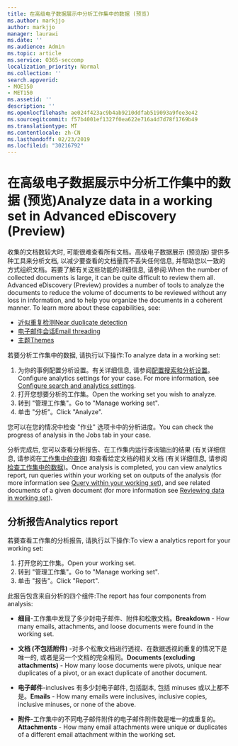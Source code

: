 ```yaml
---
title: 在高级电子数据展示中分析工作集中的数据 (预览)
ms.author: markjjo
author: markjjo
manager: laurawi
ms.date: ''
ms.audience: Admin
ms.topic: article
ms.service: O365-seccomp
localization_priority: Normal
ms.collection: ''
search.appverid:
- MOE150
- MET150
ms.assetid: ''
description: ''
ms.openlocfilehash: ae024f423ac9b4ab9210ddfab519093a9fee3e42
ms.sourcegitcommit: f57b4001ef1327f0ea622e716a4d7d78f1769b49
ms.translationtype: MT
ms.contentlocale: zh-CN
ms.lasthandoff: 02/23/2019
ms.locfileid: "30216792"
---
```

# <a name="analyze-data-in-a-working-set-in-advanced-ediscovery-preview"></a><span data-ttu-id="3ccd0-102">在高级电子数据展示中分析工作集中的数据 (预览)</span><span class="sxs-lookup"><span data-stu-id="3ccd0-102">Analyze data in a working set in Advanced eDiscovery (Preview)</span></span>

<span data-ttu-id="3ccd0-p101">收集的文档数较大时, 可能很难查看所有文档。高级电子数据展示 (预览版) 提供多种工具来分析文档, 以减少要查看的文档量而不丢失任何信息, 并帮助您以一致的方式组织文档。若要了解有关这些功能的详细信息, 请参阅:</span><span class="sxs-lookup"><span data-stu-id="3ccd0-p101">When the number of collected documents is large, it can be quite difficult to review them all. Advanced eDiscovery (Preview) provides a number of tools to analyze the documents to reduce the volume of documents to be reviewed without any loss in information, and to help you organize the documents in a coherent manner. To learn more about these capabilities, see:</span></span>

- [<span data-ttu-id="3ccd0-106">近似重复检测</span><span class="sxs-lookup"><span data-stu-id="3ccd0-106">Near duplicate detection</span></span>](near-duplicates.md)
- [<span data-ttu-id="3ccd0-107">电子邮件会话</span><span class="sxs-lookup"><span data-stu-id="3ccd0-107">Email threading</span></span>](email-threading.md)
- [<span data-ttu-id="3ccd0-108">主题</span><span class="sxs-lookup"><span data-stu-id="3ccd0-108">Themes</span></span>](themes.md)

<span data-ttu-id="3ccd0-109">若要分析工作集中的数据, 请执行以下操作:</span><span class="sxs-lookup"><span data-stu-id="3ccd0-109">To analyze data in a working set:</span></span>

1. <span data-ttu-id="3ccd0-p102">为你的事例配置分析设置。有关详细信息, 请参阅[配置搜索和分析设置](configure-search-analytics-settings.md)。</span><span class="sxs-lookup"><span data-stu-id="3ccd0-p102">Configure analytics settings for your case. For more information, see [Configure search and analytics settings](configure-search-analytics-settings.md).</span></span>
2. <span data-ttu-id="3ccd0-112">打开您想要分析的工作集。</span><span class="sxs-lookup"><span data-stu-id="3ccd0-112">Open the working set you wish to analyze.</span></span>
3. <span data-ttu-id="3ccd0-113">转到 "管理工作集"。</span><span class="sxs-lookup"><span data-stu-id="3ccd0-113">Go to "Manage working set".</span></span>
4. <span data-ttu-id="3ccd0-114">单击 "分析"。</span><span class="sxs-lookup"><span data-stu-id="3ccd0-114">Click "Analyze".</span></span>

<span data-ttu-id="3ccd0-115">您可以在您的情况中检查 "作业" 选项卡中的分析进度。</span><span class="sxs-lookup"><span data-stu-id="3ccd0-115">You can check the progress of analysis in the Jobs tab in your case.</span></span>

 <span data-ttu-id="3ccd0-116">分析完成后, 您可以查看分析报告、在工作集内运行查询输出的结果 (有关详细信息, 请参阅在[工作集中的查询](working-set-search.md)) 和查看给定文档的相关文档 (有关详细信息, 请参阅[检查工作集中的数据](reviewing-data-in-working-set.md))。</span><span class="sxs-lookup"><span data-stu-id="3ccd0-116">Once analysis is completed, you can view analytics report, run queries within your working set on outputs of the analysis (for more information see [Query within your working set](working-set-search.md)), and see related documents of a given document (for more information see [Reviewing data in working set](reviewing-data-in-working-set.md)).</span></span>

## <a name="analytics-report"></a><span data-ttu-id="3ccd0-117">分析报告</span><span class="sxs-lookup"><span data-stu-id="3ccd0-117">Analytics report</span></span>

<span data-ttu-id="3ccd0-118">若要查看工作集的分析报告, 请执行以下操作:</span><span class="sxs-lookup"><span data-stu-id="3ccd0-118">To view a analytics report for your working set:</span></span>

1. <span data-ttu-id="3ccd0-119">打开您的工作集。</span><span class="sxs-lookup"><span data-stu-id="3ccd0-119">Open your working set.</span></span>
2. <span data-ttu-id="3ccd0-120">转到 "管理工作集"。</span><span class="sxs-lookup"><span data-stu-id="3ccd0-120">Go to "Manage working set".</span></span>
3. <span data-ttu-id="3ccd0-121">单击 "报告"。</span><span class="sxs-lookup"><span data-stu-id="3ccd0-121">Click "Report".</span></span>

<span data-ttu-id="3ccd0-122">此报告包含来自分析的四个组件:</span><span class="sxs-lookup"><span data-stu-id="3ccd0-122">The report has four components from analysis:</span></span>

- <span data-ttu-id="3ccd0-123">**细目**-工作集中发现了多少封电子邮件、附件和松散文档。</span><span class="sxs-lookup"><span data-stu-id="3ccd0-123">**Breakdown** - How many emails, attachments, and loose documents were found in the working set.</span></span>

- <span data-ttu-id="3ccd0-124">**文档 (不包括附件)** -对多个松散文档进行透视、在数据透视的重复的情况下是唯一的, 或者是另一个文档的完全相同。</span><span class="sxs-lookup"><span data-stu-id="3ccd0-124">**Documents (excluding attachments)** - How many loose documents were pivots, unique near duplicates of a pivot, or an exact duplicate of another document.</span></span>

- <span data-ttu-id="3ccd0-125">**电子邮件**-inclusives 有多少封电子邮件, 包括副本, 包括 minuses 或以上都不是。</span><span class="sxs-lookup"><span data-stu-id="3ccd0-125">**Emails** - How many emails were inclusives, inclusive copies, inclusive minuses, or none of the above.</span></span>

- <span data-ttu-id="3ccd0-126">**附件**-工作集中的不同电子邮件附件的电子邮件附件数是唯一的或重复的。</span><span class="sxs-lookup"><span data-stu-id="3ccd0-126">**Attachments** - How many email attachments were unique or duplicates of a different email attachment within the working set.</span></span>